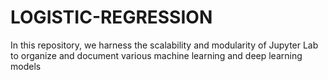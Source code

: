 # LOGISTIC-REGRESSION
In this repository, we harness the scalability and modularity of Jupyter Lab to organize and document various machine learning and deep learning models
